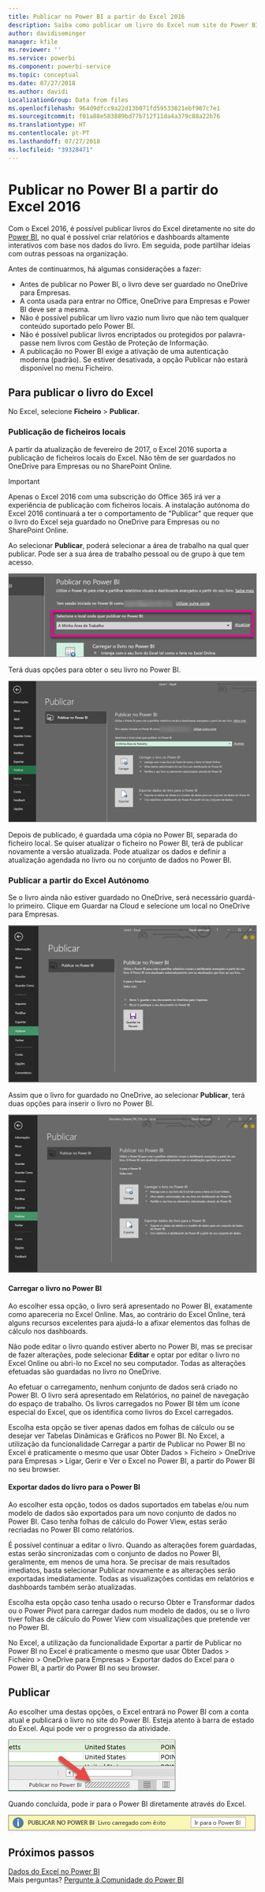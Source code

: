 ```yaml
---
title: Publicar no Power BI a partir do Excel 2016
description: Saiba como publicar um livro do Excel num site do Power BI.
author: davidiseminger
manager: kfile
ms.reviewer: ''
ms.service: powerbi
ms.component: powerbi-service
ms.topic: conceptual
ms.date: 07/27/2018
ms.author: davidi
LocalizationGroup: Data from files
ms.openlocfilehash: 964d9dfcc9a22d13b071fd59533821ebf907c7e1
ms.sourcegitcommit: f01a88e583889bd77b712f11da4a379c88a22b76
ms.translationtype: HT
ms.contentlocale: pt-PT
ms.lasthandoff: 07/27/2018
ms.locfileid: "39328471"
---
```

# <a name="publish-to-power-bi-from-excel-2016"></a>Publicar no Power BI a partir do Excel 2016
Com o Excel 2016, é possível publicar livros do Excel diretamente no site do [Power BI](https://powerbi.microsoft.com), no qual é possível criar relatórios e dashboards altamente interativos com base nos dados do livro. Em seguida, pode partilhar ideias com outras pessoas na organização.

Antes de continuarmos, há algumas considerações a fazer:

* Antes de publicar no Power BI, o livro deve ser guardado no OneDrive para Empresas.
* A conta usada para entrar no Office, OneDrive para Empresas e Power BI deve ser a mesma.
* Não é possível publicar um livro vazio num livro que não tem qualquer conteúdo suportado pelo Power BI.
* Não é possível publicar livros encriptados ou protegidos por palavra-passe nem livros com Gestão de Proteção de Informação.
* A publicação no Power BI exige a ativação de uma autenticação moderna (padrão). Se estiver desativada, a opção Publicar não estará disponível no menu Ficheiro.

## <a name="to-publish-your-excel-workbook"></a>Para publicar o livro do Excel
No Excel, selecione **Ficheiro** > **Publicar**.

### <a name="local-file-publishing"></a>Publicação de ficheiros locais
A partir da atualização de fevereiro de 2017, o Excel 2016 suporta a publicação de ficheiros locais do Excel. Não têm de ser guardados no OneDrive para Empresas ou no SharePoint Online.

> [!IMPORTANT]
> Apenas o Excel 2016 com uma subscrição do Office 365 irá ver a experiência de publicação com ficheiros locais. A instalação autónoma do Excel 2016 continuará a ter o comportamento de "Publicar" que requer que o livro do Excel seja guardado no OneDrive para Empresas ou no SharePoint Online.
> 
> 

Ao selecionar **Publicar**, poderá selecionar a área de trabalho na qual quer publicar. Pode ser a sua área de trabalho pessoal ou de grupo à que tem acesso.

![](media/service-publish-from-excel/pbi_choose_workspace.png)

Terá duas opções para obter o seu livro no Power BI.

![](media/service-publish-from-excel/pbi_uploadexport3.png)

Depois de publicado, é guardada uma cópia no Power BI, separada do ficheiro local. Se quiser atualizar o ficheiro no Power BI, terá de publicar novamente a versão atualizada. Pode atualizar os dados e definir a atualização agendada no livro ou no conjunto de dados no Power BI.

### <a name="publishing-from-excel-standalone"></a>Publicar a partir do Excel Autónomo
Se o livro ainda não estiver guardado no OneDrive, será necessário guardá-lo primeiro. Clique em Guardar na Cloud e selecione um local no OneDrive para Empresas.

![](media/service-publish-from-excel/pbi_savetoonedrive2.png)

Assim que o livro for guardado no OneDrive, ao selecionar **Publicar**, terá duas opções para inserir o livro no Power BI.

![](media/service-publish-from-excel/pbi_uploadexport2.png)

#### <a name="upload-your-workbook-to-power-bi"></a>Carregar o livro no Power BI
Ao escolher essa opção, o livro será apresentado no Power BI, exatamente como apareceria no Excel Online. Mas, ao contrário do Excel Online, terá alguns recursos excelentes para ajudá-lo a afixar elementos das folhas de cálculo nos dashboards.

Não pode editar o livro quando estiver aberto no Power BI, mas se precisar de fazer alterações, pode selecionar **Editar** e optar por editar o livro no Excel Online ou abri-lo no Excel no seu computador. Todas as alterações efetuadas são guardadas no livro no OneDrive.

Ao efetuar o carregamento, nenhum conjunto de dados será criado no Power BI. O livro será apresentado em Relatórios, no painel de navegação do espaço de trabalho. Os livros carregados no Power BI têm um ícone especial do Excel, que os identifica como livros do Excel carregados.

Escolha esta opção se tiver apenas dados em folhas de cálculo ou se desejar ver Tabelas Dinâmicas e Gráficos no Power BI.
No Excel, a utilização da funcionalidade Carregar a partir de Publicar no Power BI no Excel é praticamente o mesmo que usar Obter Dados > Ficheiro > OneDrive para Empresas > Ligar, Gerir e Ver o Excel no Power BI, a partir do Power BI no seu browser.

#### <a name="export-workbook-data-to-power-bi"></a>Exportar dados do livro para o Power BI
Ao escolher esta opção, todos os dados suportados em tabelas e/ou num modelo de dados são exportados para um novo conjunto de dados no Power BI. Caso tenha folhas de cálculo do Power View, estas serão recriadas no Power BI como relatórios.

É possível continuar a editar o livro. Quando as alterações forem guardadas, estas serão sincronizadas com o conjunto de dados no Power BI, geralmente, em menos de uma hora. Se precisar de mais resultados imediatos, basta selecionar Publicar novamente e as alterações serão exportadas imediatamente. Todas as visualizações contidas em relatórios e dashboards também serão atualizadas.

Escolha esta opção caso tenha usado o recurso Obter e Transformar dados ou o Power Pivot para carregar dados num modelo de dados, ou se o livro tiver folhas de cálculo do Power View com visualizações que pretende ver no Power BI.

No Excel, a utilização da funcionalidade Exportar a partir de Publicar no Power BI no Excel é praticamente o mesmo que usar Obter Dados > Ficheiro > OneDrive para Empresas > Exportar dados do Excel para o Power BI, a partir do Power BI no seu browser.

## <a name="publishing"></a>Publicar
Ao escolher uma destas opções, o Excel entrará no Power BI com a conta atual e publicará o livro no site do Power BI. Esteja atento à barra de estado do Excel. Aqui pode ver o progresso da atividade.

![](media/service-publish-from-excel/pbi_publishingstatus.png)

Quando concluída, pode ir para o Power BI diretamente através do Excel.

![](media/service-publish-from-excel/pbi_gotopbi.png)

## <a name="next-steps"></a>Próximos passos
[Dados do Excel no Power BI](service-excel-workbook-files.md)  
Mais perguntas? [Pergunte à Comunidade do Power BI](http://community.powerbi.com/)

